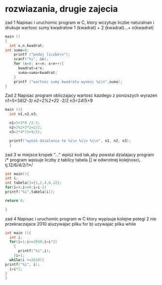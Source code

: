 # rozwiazania, drugie zajecia
zad 1
Napisac i uruchomic program w C, ktory wczytuje liczbe naturalnan
i drukuje wartosc sumy kwadratow 1 (kwadrat) + 2 (kwadrat)...+ n(kwadrat)

```c
main ()
{
  int x,n,kwadrat;
int suma=0;
    printf ("podaj liczbe\n");
    scanf("%i", &n);
    for (x=0; x<=n; x=n++){
      kwadrat=x*x;
      suma=suma+kwadrat;
    }
    printf ("wartosc sumy kwadratu wynosi %i\n",suma);
}
```
Zad 2
Napisac program obliczajacy wartosc kazdego z ponizszych wyrazen
n1=5+3*8(2-3)
n2=2%2+2*2 -2/2
n3=2*4*(5+9

```c
main (){
  int n1,n2,n3;

  n1=5+3*8 /2-3;
  n2=2%2+2*2=2/2;
  n3=2*4*(5+9/2);

  printf("wynik dzialania to %i\n %i\n %i\n", n1, n2, n3);
  }
```

zad 3
w miejsce kropek "..." wpisz kod tak,aby powstal dzialajacy program 
/* program wpisuje liczby z tablicy tabela [] w odwrotnej kolejnosci, tj.12/6/4/2/1*/

```c
int main(){
int i;
int tabela[]={1,2,4,6,12};
for(i=4;i>=0;i=i-1)
printf("%i",tabela[i]);

return 0;

}
```
zad 4
Napisac i uruchomic program w C ktory wypisuje kolejne potegi 2 nie przekraczajace 2010
a)uzywajac pliku for
b) uzywajac pliku while

```c
int main (){
  int i;
  for(i=1;i<=2010;i=i*2)
    {
      printf("%i",i);
    }i=1;
  while(i >=2010){
printf("%i", i);
  i=i*2;
}
}
```



